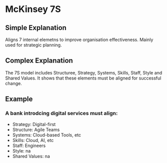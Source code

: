 # McKinsey 7S 
## Simple Explanation
Aligns 7 internal elemetns to improve organisation effectiveness. Mainly used for strategic planning.

## Complex Explanation
The 7S model includes Structuree, Strategy, Systems, Skills, Staff, Style and Shared Values. It shows that these elements must be aligned for successful change. 

## Example
### A bank introdcing digital services must align:
- Strategy: Digital-first
- Structure: Agile Teams
- Systems: Cloud-based Tools, etc
- Skills: Cloud, AI, etc
- Staff: Engineers
- Style: na
- Shared Values: na
